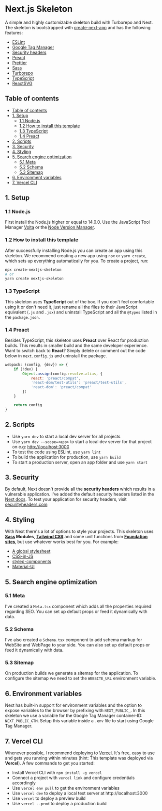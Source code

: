 # Next.js Skeleton

A simple and highly customizable skeleton build with Turborepo and Next. The skeleton is bootstrapped with [create-next-app](https://nextjs.org/docs/api-reference/create-next-app)
and has the following features:

- [ESLint](https://eslint.org/)
- [Google Tag Manager](https://tagmanager.google.com/#/homeeslint)
- [Security headers](https://nextjs.org/docs/advanced-features/security-headers)
- [Preact](https://preactjs.com/)
- [Prettier](https://prettier.io/)
- [Sass](https://sass-lang.com/)
- [Turborepo](https://turborepo.org/)
- [TypeScript](https://www.typescriptlang.org/)
- [ReactSVG](https://www.npmjs.com/package/react-svg)

## Table of contents

- [Table of contents](#table-of-contents)
- [1. Setup](#1-setup)
    - [1.1 Node.js](#11-nodejs)
    - [1.2 How to install this template](#12-how-to-install-this-template)
    - [1.3 TypeScript](#13-typescript)
    - [1.4 Preact](#14-preact)
- [2. Scripts](#2-scripts)
- [3. Security](#3-security)
- [4. Styling](#4-styling)
- [5. Search engine optimization](#5-search-engine-optimization)
    - [5.1 Meta](#51-meta)
    - [5.2 Schema](#52-schema)
    - [5.3 Sitemap](#53-sitemap)
- [6. Environment variables](#6-environment-variables)
- [7. Vercel CLI](#7-vercel-cli)

## 1. Setup

### 1.1 Node.js

First install the Node.js higher or equal to 14.0.0. Use the JavaScript Tool Manager [Volta](https://volta.sh/) or the [Node Version Manager](https://github.com/nvm-sh/nvm).

### 1.2 How to install this template

After successfully installing Node.js you can create an app using this skeleton. We recommend creating a new app using `npx` or `yarn create`, which sets up everything automatically for you. To create a project, run:

```bash
npx create-nextjs-skeleton
# or
yarn create nextjs-skeleton
```

### 1.3 TypeScript

This skeleton uses **TypeScript** out of the box. If you don't feel comfortable using it or don't need it, just rename all the files to their JavaScript equivalent (`.js` and `.jsx`) and uninstall TypeScript and all the `@types` listed in the `package.json`.

### 1.4 Preact

Besides TypeScript, this skeleton uses **Preact** over React for production builds. This results in smaller build and the same developer experience. Want to switch back to **React**? Simply delete or comment out the code below in `next.config.js` and uninstall the package.

```js
webpack: (config, {dev}) => {
	if (!dev) {
		Object.assign(config.resolve.alias, {
			react: 'preact/compat',
			'react-dom/test-utils': 'preact/test-utils',
			'react-dom': 'preact/compat'
		})
	}

	return config
}
```

## 2. Scripts

- Use `yarn dev` to start a local dev server for all projects
- Use `yarn dev --scope=<app>` to start a local dev server for that project on e.g: [http://localhost:3000](http://localhost:3000)
- To test the code using ESLint, use `yarn lint`
- To build the application for production, use `yarn build`
- To start a production server, open an app folder and use `yarn start`

## 3. Security

By default, Next doesn't provide all the **security headers** which results in a vulnerable application. I've added the default security headers listed in the [Next docs](https://nextjs.org/docs/advanced-features/security-headers). To test your application for security headers, visit [securityheaders.com](https://securityheaders.com/)

## 4. Styling

With Next there's a lot of options to style your projects. This skeleton uses **[Sass](https://sass-lang.com/)
Modules**, **[Tailwind CSS](https://tailwindcss.com/)** and some unit functions from **[Foundation sites](https://get.foundation/sites/docs/sass-functions.html)**, but use whatever works best for you. For example:

- [A global stylesheet](https://nextjs.org/docs/basic-features/built-in-css-support#adding-a-global-stylesheet)
- [CSS-in-JS](https://nextjs.org/docs/basic-features/built-in-css-support#css-in-js)
- [styled-components](https://styled-components.com/)
- [Material-UI](https://mui.com/)

## 5. Search engine optimization

### 5.1 Meta

I've created a `Meta.tsx` component which adds all the properties required regarding SEO. You can set up default props or feed it dynamically with data.

### 5.2 Schema

I've also created a `Schema.tsx` component to add schema markup for WebSite and WebPage to your side. You can also set up default props or feed it dynamically with data.

### 5.3 Sitemap

On production builds we generate a sitemap for the application. To configure the sitemap we need to set the `WEBSITE_URL` environment variable.

## 6. Environment variables

Next has built-in support for environment variables and the option to expose variables to the browser by prefixing with `NEXT_PUBLIC_`. In this skeleton we use a variable for the Google Tag Manager container-ID: `NEXT_PUBLIC_GTM`. Setup this variable inside a `.env` file to start using Google Tag Manager.

## 7. Vercel CLI

Whenever possible, I recommend deploying to [Vercel](https://vercel.com/). It's free, easy to use and gets you running within minutes (hint: This template was deployed via **Vercel**). A few commands to get you started:

- Install Vercel CLI with `npm install -g vercel`
- Connect a project with `vercel link` and configure credentials accordingly
- Use `vercel env pull` to get the environment variables
- Use `vercel dev` to deploy a local test server at http://localhost:3000
- Use `vercel` to deploy a preview build
- Use `vercel --prod` to deploy a production build

